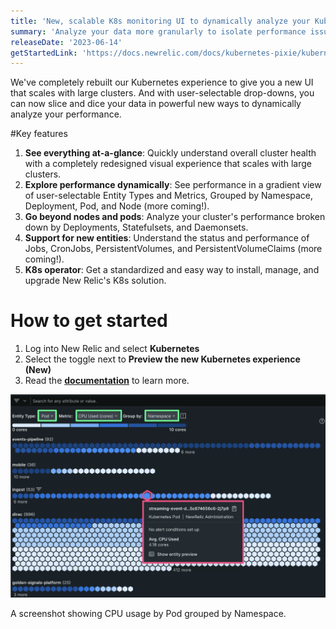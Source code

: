 ```yaml
---
title: 'New, scalable K8s monitoring UI to dynamically analyze your Kubernetes clusters'
summary: 'Analyze your data more granularly to isolate performance issues'
releaseDate: '2023-06-14'
getStartedLink: 'https://docs.newrelic.com/docs/kubernetes-pixie/kubernetes-integration/understand-use-data/kubernetes-cluster-explorer/#navigator-preview'
---
```


We've completely rebuilt our Kubernetes experience to give you a new UI that scales with large clusters. And with user-selectable drop-downs, you can now slice and dice your data in powerful new ways to dynamically analyze your performance.

#Key features
1. **See everything at-a-glance**: Quickly understand overall cluster health with a completely redesigned visual experience that scales with large clusters.
2. **Explore performance dynamically**: See performance in a gradient view of user-selectable Entity Types and Metrics, Grouped by Namespace, Deployment, Pod, and Node (more coming!).
3. **Go beyond nodes and pods**: Analyze your cluster's performance broken down by Deployments, Statefulsets, and Daemonsets.
4. **Support for new entities**: Understand the status and performance of Jobs, CronJobs, PersistentVolumes, and PersistentVolumeClaims (more coming!).
5. **K8s operator**: Get a standardized and easy way to install, manage, and upgrade New Relic's K8s solution.

# How to get started
1. Log into New Relic and select **Kubernetes**
2. Select the toggle next to **Preview the new Kubernetes experience (New)**
3. Read the [**documentation**](https://docs.newrelic.com/docs/kubernetes-pixie/kubernetes-integration/understand-use-data/kubernetes-cluster-explorer/#navigator-preview) to learn more.

![A screenshot showing CPU usage by Pod grouped by Namespace.](./images/K8s_navigator.png "A screenshot showing CPU usage by Pod grouped by Namespace.")

<figcaption>A screenshot showing CPU usage by Pod grouped by Namespace.</figcaption>